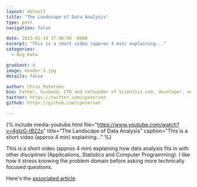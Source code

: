 ```yaml
---
layout: default
title: "The Landscape of Data Analysis"
type: post
navigation: false

date: 2013-01-14 17:46:56 -0800
excerpt: "This is a short video (approx 4 min) explaining..."
categories:
  - Big Data

gradient: 4
image: header-3.jpg
details: false

author: Chris Petersen
bio: Father, husband, CTO and cofounder of Scientist.com, developer, entrepreneur and technologist.
twitter: https://twitter.com/cpetersen
github: https://github.com/cpetersen

---
```


{% include media-youtube.html file="https://www.youtube.com/watch?v=4gIzG-tB22o" title="The Landscape of Data Analysis" caption="This is a short video (approx 4 min) explaining..." %}

This is a short video (approx 4 min) explaining how data analysis fits in with other disciplines (Applications, Statistics and Computer Programming). I like how it stress knowing the problem domain before asking more technically focused questions. 

 Here's the  [associated article](http://simplystatistics.org/2013/01/10/the-landscape-of-data-analysis/). 

